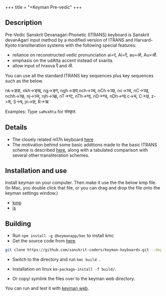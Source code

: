 +++
title = "+Keyman Pre-vedic"
+++
## Description

Pre-Vedic Sanskrit Devanagari Phonetic (ITRANS) keyboard is Sanskrit devanAgarI input method by a modified version of ITRANS and Harvard-Kyoto transliteration systems with the following special features:

- reliance on reconstructed vedic pronunciation ai=ए, Ai=ऐ, au=ओ, Au=औ.
- emphasis on the udAtta accent instead of svarita.
- allow input of hrasva ऎ and ऒ.

You can use all the standard ITRANS key sequences plus key
sequences such as the below.

nk->ङ्क्, nkh->ङ्ख्, ng->ङ्ग्, ngh->ङ्घ्
nch->ञ्च्, nCh->ञ्छ्, nc->ञ्च्, nC->ञ्छ्, nchh->ञ्छ्,
nj->ञ्ज्, njh->ञ्झ्, nT->ण्ट्, nTh->ण्ठ्, nD->ण्ड्, nDh->ण्ढ्
c->च्, C->छ्, z->श्, S->ष्, jn->ज्ञ्, R->ऋ

Examples: Type `saMskRta` for संस्कृत.

## Details

- The closely related m17n keyboard [here](https://github.com/indic-transliteration/m17n-db-indic/blob/master/sa-vedic-itrans.mim)
- The motivation behind some basic additions made to the basic ITRANS scheme is described [here](https://sanskrit-coders.github.io/input/optitrans/https://sanskrit-coders.github.io/input/optitrans/), along with a tabulated comparison with several other transliteration schemes.

## Installation and use
Install keyman on your computer. Then make it use the the below kmp file. (In Mac, you double click that file, or you can drag and drop the file onto the keyman settings window.)

- [kmp](https://sanskrit-coders.github.io/input/keyman_pre_vedic/itrans_devanagari_sanskrit_pre_vedic.kmp)
- [js](itrans_devanagari_sanskrit_pre_vedic.js)

## Building
- Run  `npm install -g @keymanapp/kmc` to install kmc
- Get the source code from [here](https://github.com/sanskrit-coders/keyman-keyboards/tree/master/release/itrans/itrans_devanagari_sanskrit_pre_vedic).

```bash
git clone https://github.com/sanskrit-coders/keyman-keyboards.git --depth 1
```

- Switch to the directory and run `kmc build .`

- Installation on linux `km-package-install -f build/`.
- Or copy/ symlink the files over to the keyman web directory.

You can run and test it with [keyman web](keyman_test).